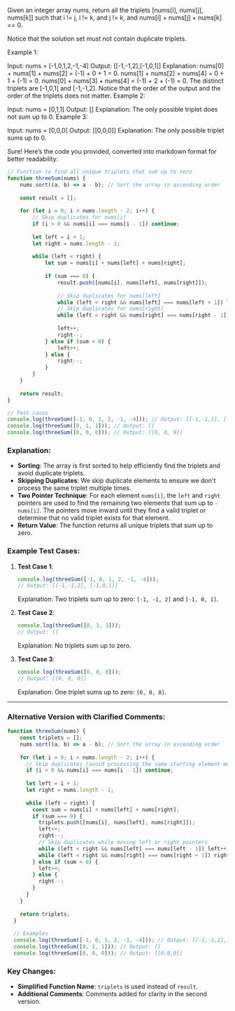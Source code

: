 Given an integer array nums, return all the triplets [nums[i], nums[j], 
nums[k]] such that i != j, i != k, and j != k, and nums[i] + nums[j] + nums[k] == 0.

Notice that the solution set must not contain duplicate triplets.

 

Example 1:

Input: nums = [-1,0,1,2,-1,-4]
Output: [[-1,-1,2],[-1,0,1]]
Explanation: 
nums[0] + nums[1] + nums[2] = (-1) + 0 + 1 = 0.
nums[1] + nums[2] + nums[4] = 0 + 1 + (-1) = 0.
nums[0] + nums[3] + nums[4] = (-1) + 2 + (-1) = 0.
The distinct triplets are [-1,0,1] and [-1,-1,2].
Notice that the order of the output and the order of the triplets does not matter.
Example 2:

Input: nums = [0,1,1]
Output: []
Explanation: The only possible triplet does not sum up to 0.
Example 3:

Input: nums = [0,0,0]
Output: [[0,0,0]]
Explanation: The only possible triplet sums up to 0.

Sure! Here’s the code you provided, converted into markdown format for better readability:

```javascript
// Function to find all unique triplets that sum up to zero
function threeSum(nums) {
    nums.sort((a, b) => a - b); // Sort the array in ascending order
    
    const result = [];
    
    for (let i = 0; i < nums.length - 2; i++) {
        // Skip duplicates for nums[i]
        if (i > 0 && nums[i] === nums[i - 1]) continue;
        
        let left = i + 1;
        let right = nums.length - 1;
        
        while (left < right) {
            let sum = nums[i] + nums[left] + nums[right];
            
            if (sum === 0) {
                result.push([nums[i], nums[left], nums[right]]);
                
                // Skip duplicates for nums[left]
                while (left < right && nums[left] === nums[left + 1]) left++;
                // Skip duplicates for nums[right]
                while (left < right && nums[right] === nums[right - 1]) right--;
                
                left++;
                right--;
            } else if (sum < 0) {
                left++;
            } else {
                right--;
            }
        }
    }
    
    return result;
}

// Test cases
console.log(threeSum([-1, 0, 1, 2, -1, -4])); // Output: [[-1,-1,2], [-1,0,1]]
console.log(threeSum([0, 1, 1])); // Output: []
console.log(threeSum([0, 0, 0])); // Output: [[0, 0, 0]]
```

### Explanation:

- **Sorting**: The array is first sorted to help efficiently find the triplets and avoid duplicate triplets.
- **Skipping Duplicates**: We skip duplicate elements to ensure we don't process the same triplet multiple times.
- **Two Pointer Technique**: For each element `nums[i]`, the `left` and `right` pointers are used to find the remaining two elements that sum up to `-nums[i]`. The pointers move inward until they find a valid triplet or determine that no valid triplet exists for that element.
- **Return Value**: The function returns all unique triplets that sum up to zero.

### Example Test Cases:

1. **Test Case 1**:  
   ```javascript
   console.log(threeSum([-1, 0, 1, 2, -1, -4]));
   // Output: [[-1,-1,2], [-1,0,1]]
   ```
   Explanation: Two triplets sum up to zero: `[-1, -1, 2]` and `[-1, 0, 1]`.

2. **Test Case 2**:  
   ```javascript
   console.log(threeSum([0, 1, 1]));
   // Output: []
   ```
   Explanation: No triplets sum up to zero.

3. **Test Case 3**:  
   ```javascript
   console.log(threeSum([0, 0, 0]));
   // Output: [[0, 0, 0]]
   ```
   Explanation: One triplet sums up to zero: `[0, 0, 0]`.

---

### Alternative Version with Clarified Comments:

```javascript
function threeSum(nums) {
    const triplets = [];
    nums.sort((a, b) => a - b); // Sort the array in ascending order
  
    for (let i = 0; i < nums.length - 2; i++) {
      // Skip duplicates (avoid processing the same starting element multiple times)
      if (i > 0 && nums[i] === nums[i - 1]) continue;
  
      let left = i + 1;
      let right = nums.length - 1;
  
      while (left < right) {
        const sum = nums[i] + nums[left] + nums[right];
        if (sum === 0) {
          triplets.push([nums[i], nums[left], nums[right]]);
          left++;
          right--;
          // Skip duplicates while moving left or right pointers
          while (left < right && nums[left] === nums[left - 1]) left++;
          while (left < right && nums[right] === nums[right + 1]) right--;
        } else if (sum < 0) {
          left++;
        } else {
          right--;
        }
      }
    }
  
    return triplets;
  }
  
  // Examples
  console.log(threeSum([-1, 0, 1, 2, -1, -4])); // Output: [[-1,-1,2],[-1,0,1]]
  console.log(threeSum([0, 1, 1])); // Output: []
  console.log(threeSum([0, 0, 0])); // Output: [[0,0,0]]
```

### Key Changes:
- **Simplified Function Name**: `triplets` is used instead of `result`.
- **Additional Comments**: Comments added for clarity in the second version.


